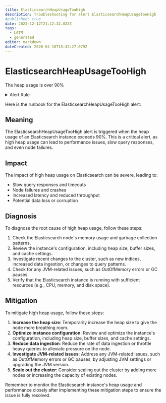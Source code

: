 ```yaml
---
title: ElasticsearchHeapUsageTooHigh
description: Troubleshooting for alert ElasticsearchHeapUsageTooHigh
#published: true
date: 2023-12-12T21:12:32.022Z
tags: 
  - LGTM
  - generated
editor: markdown
dateCreated: 2020-04-10T18:32:27.079Z
---
```


# ElasticsearchHeapUsageTooHigh

The heap usage is over 90%

<details>
  <summary>Alert Rule</summary>

{{% rule "elasticsearch/prometheus-community-elasticsearch-exporter.yml" "ElasticsearchHeapUsageTooHigh" %}}

{{% comment %}}

```yaml
alert: ElasticsearchHeapUsageTooHigh
expr: (elasticsearch_jvm_memory_used_bytes{area="heap"} / elasticsearch_jvm_memory_max_bytes{area="heap"}) * 100 > 90
for: 2m
labels:
    severity: critical
annotations:
    summary: Elasticsearch Heap Usage Too High (instance {{ $labels.instance }})
    description: |-
        The heap usage is over 90%
          VALUE = {{ $value }}
          LABELS = {{ $labels }}
    runbook: https://github.com/srerun/prometheus-alerts/blob/main/content/runbooks/prometheus-community-elasticsearch-exporter/ElasticsearchHeapUsageTooHigh.md

```

{{% /comment %}}

</details>


Here is the runbook for the ElasticsearchHeapUsageTooHigh alert:

## Meaning

The ElasticsearchHeapUsageTooHigh alert is triggered when the heap usage of an Elasticsearch instance exceeds 90%. This is a critical alert, as high heap usage can lead to performance issues, slow query responses, and even node failures.

## Impact

The impact of high heap usage on Elasticsearch can be severe, leading to:

* Slow query responses and timeouts
* Node failures and crashes
* Increased latency and reduced throughput
* Potential data loss or corruption

## Diagnosis

To diagnose the root cause of high heap usage, follow these steps:

1. Check the Elasticsearch node's memory usage and garbage collection patterns.
2. Review the instance's configuration, including heap size, buffer sizes, and cache settings.
3. Investigate recent changes to the cluster, such as new indices, increased data ingestion, or changes to query patterns.
4. Check for any JVM-related issues, such as OutOfMemory errors or GC pauses.
5. Verify that the Elasticsearch instance is running with sufficient resources (e.g., CPU, memory, and disk space).

## Mitigation

To mitigate high heap usage, follow these steps:

1. **Increase the heap size**: Temporarily increase the heap size to give the node more breathing room.
2. **Optimize instance configuration**: Review and optimize the instance's configuration, including heap size, buffer sizes, and cache settings.
3. **Reduce data ingestion**: Reduce the rate of data ingestion or throttle heavy queries to alleviate pressure on the node.
4. **Investigate JVM-related issues**: Address any JVM-related issues, such as OutOfMemory errors or GC pauses, by adjusting JVM settings or upgrading the JVM version.
5. **Scale out the cluster**: Consider scaling out the cluster by adding more nodes or increasing the capacity of existing nodes.

Remember to monitor the Elasticsearch instance's heap usage and performance closely after implementing these mitigation steps to ensure the issue is fully resolved.